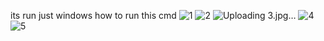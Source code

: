 its run just windows
how to run this cmd 
![1](https://user-images.githubusercontent.com/125374538/221340654-8e996f86-49ef-437b-b9c2-aa1bc893b983.jpg)
![2](https://user-images.githubusercontent.com/125374538/221340656-dee6980c-7fd1-4442-8317-c19bf56bd2c7.jpg)
![Uploading 3.jpg…]()
![4](https://user-images.githubusercontent.com/125374538/221340665-bd377710-5438-4dce-8efd-e62ab4434bbb.jpg)
![5](https://user-images.githubusercontent.com/125374538/221340667-0ae5df23-c24b-4e06-ba44-3d6d3bbb97b7.jpg)
